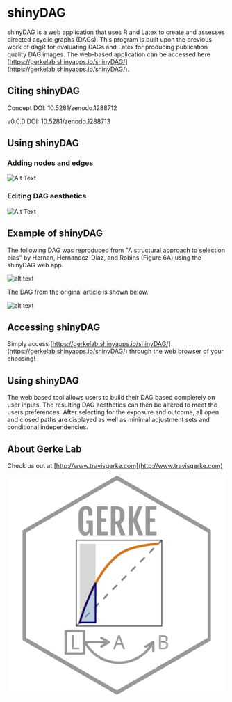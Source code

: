 # shinyDAG

shinyDAG is a web application that uses R and Latex to create and assesses directed acyclic graphs (DAGs). This program is built upon the previous work of dagR for evaluating DAGs and Latex for producing publication quality DAG images. The web-based application can be accessed here  [https://gerkelab.shinyapps.io/shinyDAG/](https://gerkelab.shinyapps.io/shinyDAG/).

## Citing shinyDAG

Concept DOI: 10.5281/zenodo.1288712

v0.0.0 DOI: 10.5281/zenodo.1288713

## Using shinyDAG

### Adding nodes and edges

![Alt Text](https://github.com/tgerke/ShinyDAG/raw/master/Figures/addNodeEdge.gif)

### Editing DAG aesthetics

![Alt Text](https://github.com/tgerke/ShinyDAG/raw/master/Figures/editEdge.gif)

## Example of shinyDAG

The following DAG was reproduced from "A structural approach to selection bias" by Hernan, Hernandez-Diaz, and Robins (Figure 6A) using the shinyDAG web app.

![alt text](https://github.com/tgerke/ShinyDAG/raw/master/Figures/example1.png "Hernan Example")

The DAG from the original article is shown below.

![alt text](https://github.com/tgerke/ShinyDAG/raw/master/Figures/example1_hernan.png "Hernan Original")

## Accessing shinyDAG 

Simply access [https://gerkelab.shinyapps.io/shinyDAG/](https://gerkelab.shinyapps.io/shinyDAG/) through the web browser of your choosing!

## Using shinyDAG 

The web based tool allows users to build their DAG based completely on user inputs. The resulting DAG aesthetics can then be altered to meet the users preferences. After selecting for the exposure and outcome, all open and closed paths are displayed as well as minimal adjustment sets and conditional independencies. 

## About Gerke Lab 

Check us out at [http://www.travisgerke.com](http://www.travisgerke.com)

![alt text](https://github.com/GerkeLab/hexLogoGerke/raw/master/GerkeLab-1200dpi-square.png "Gerke Logo")

<!--![Alt Text](https://media.giphy.com/media/vFKqnCdLPNOKc/giphy.gif)-->

